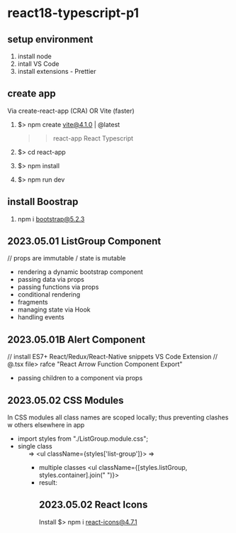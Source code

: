 # react18-typescript-p1

## setup environment

1. install node
2. intall VS Code
3. install extensions - Prettier

## create app

Via create-react-app (CRA) OR Vite (faster)

1. $> npm create vite@4.1.0 | @latest

   > > react-app
   > > React
   > > Typescript

2. $> cd react-app
3. $> npm install
4. $> npm run dev

## install Boostrap

1. npm i bootstrap@5.2.3

## 2023.05.01 ListGroup Component

// props are immutable / state is mutable

- rendering a dynamic bootstrap component
- passing data via props
- passing functions via props
- conditional rendering
- fragments
- managing state via Hook
- handling events

## 2023.05.01B Alert Component

// install ES7+ React/Redux/React-Native snippets VS Code Extension
// @.tsx file> rafce "React Arrow Function Component Export"

- passing children to a component via props

## 2023.05.02 CSS Modules

In CSS modules all class names are scoped locally; thus preventing clashes w others elsewhere in app

- import styles from "./ListGroup.module.css";
- single class <ul className='list-group'> => <ul className={styles['list-group']}> => <ul className={styles.listGroup}>
- multiple classes <ul className={[styles.listGroup, styles.container].join(" ")}>
- result: <ul class="_listGroup_9xnhk_1_container_9xnhk_6">

## 2023.05.02 React Icons

Install
$> npm i react-icons@4.7.1
